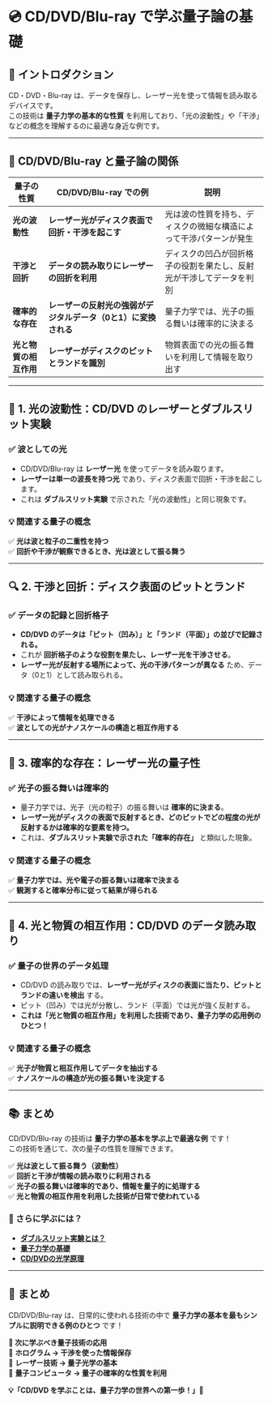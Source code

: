 # 💿 CD/DVD/Blu-ray で学ぶ量子論の基礎

## 📌 イントロダクション
CD・DVD・Blu-ray は、データを保存し、レーザー光を使って情報を読み取るデバイスです。  
この技術は **量子力学の基本的な性質** を利用しており、「光の波動性」や「干渉」などの概念を理解するのに最適な身近な例です。

---

## 🎯 CD/DVD/Blu-ray と量子論の関係
| **量子の性質** | **CD/DVD/Blu-ray での例** | **説明** |
|--------------|------------------|------------------|
| **光の波動性** | **レーザー光がディスク表面で回折・干渉を起こす** | 光は波の性質を持ち、ディスクの微細な構造によって干渉パターンが発生 |
| **干渉と回折** | **データの読み取りにレーザーの回折を利用** | ディスクの凹凸が回折格子の役割を果たし、反射光が干渉してデータを判別 |
| **確率的な存在** | **レーザーの反射光の強弱がデジタルデータ（0と1）に変換される** | 量子力学では、光子の振る舞いは確率的に決まる |
| **光と物質の相互作用** | **レーザーがディスクのピットとランドを識別** | 物質表面での光の振る舞いを利用して情報を取り出す |

---

## 🔬 1. 光の波動性：CD/DVD のレーザーとダブルスリット実験
### **✅ 波としての光**
- CD/DVD/Blu-ray は **レーザー光** を使ってデータを読み取ります。
- **レーザーは単一の波長を持つ光** であり、ディスク表面で回折・干渉を起こします。
- これは **ダブルスリット実験** で示された「光の波動性」と同じ現象です。

### **💡 関連する量子の概念**
✅ **光は波と粒子の二重性を持つ**  
✅ **回折や干渉が観察できるとき、光は波として振る舞う**

---

## 🔍 2. 干渉と回折：ディスク表面のピットとランド
### **✅ データの記録と回折格子**
- **CD/DVD のデータは「ピット（凹み）」と「ランド（平面）」の並びで記録される。**
- これが **回折格子のような役割を果たし、レーザー光を干渉させる**。
- **レーザー光が反射する場所によって、光の干渉パターンが異なる** ため、データ（0と1）として読み取られる。

### **💡 関連する量子の概念**
✅ **干渉によって情報を処理できる**  
✅ **波としての光がナノスケールの構造と相互作用する**

---

## 🎲 3. 確率的な存在：レーザー光の量子性
### **✅ 光子の振る舞いは確率的**
- 量子力学では、光子（光の粒子）の振る舞いは **確率的に決まる**。
- **レーザー光がディスクの表面で反射するとき、どのピットでどの程度の光が反射するかは確率的な要素を持つ。**
- これは、**ダブルスリット実験で示された「確率的存在」** と類似した現象。

### **💡 関連する量子の概念**
✅ **量子力学では、光や電子の振る舞いは確率で決まる**  
✅ **観測すると確率分布に従って結果が得られる**

---

## 🔦 4. 光と物質の相互作用：CD/DVD のデータ読み取り
### **✅ 量子の世界のデータ処理**
- CD/DVD の読み取りでは、**レーザー光がディスクの表面に当たり、ピットとランドの違いを検出** する。
- ピット（凹み）では光が分散し、ランド（平面）では光が強く反射する。
- **これは「光と物質の相互作用」を利用した技術であり、量子力学の応用例のひとつ！**

### **💡 関連する量子の概念**
✅ **光子が物質と相互作用してデータを抽出する**  
✅ **ナノスケールの構造が光の振る舞いを決定する**

---

## 📚 まとめ
CD/DVD/Blu-ray の技術は **量子力学の基本を学ぶ上で最適な例** です！  
この技術を通じて、次の量子の性質を理解できます。

✅ **光は波として振る舞う（波動性）**  
✅ **回折と干渉が情報の読み取りに利用される**  
✅ **光子の振る舞いは確率的であり、情報を量子的に処理する**  
✅ **光と物質の相互作用を利用した技術が日常で使われている**

### **🎯 さらに学ぶには？**
- **[ダブルスリット実験とは？](https://example.com)**
- **[量子力学の基礎](https://example.com)**
- **[CD/DVDの光学原理](https://example.com)**

---

## **🎉 まとめ**
CD/DVD/Blu-ray は、日常的に使われる技術の中で **量子力学の基本を最もシンプルに説明できる例のひとつ** です！  

**📌 次に学ぶべき量子技術の応用**  
🔹 **ホログラム → 干渉を使った情報保存**  
🔹 **レーザー技術 → 量子光学の基本**  
🔹 **量子コンピュータ → 量子の確率的な性質を利用**

**💡「CD/DVD を学ぶことは、量子力学の世界への第一歩！」🚀**

